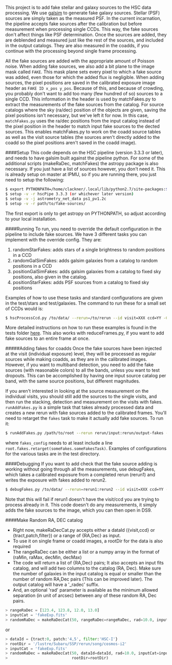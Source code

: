 This project is to add fake stellar and galaxy sources to the HSC data processing. We use [galsim](https://github.com/GalSim-developers/GalSim) to generate fake galaxy sources. Stellar (PSF) sources are simply taken as the measured PSF. In the current incarnation, the pipeline accepts fake sources after the calibration but before measurement when processing single CCDs. This way, the fake sources don't affect things like PSF determination. Once the sources are added, they are deblended and measured just like the rest of the sources, and included in the output catalogs. They are also measured in the coadds, if you continue with the processing beyond single frame processing.

All the fake sources are added with the appropriate amount of Poisson noise. When adding fake sources, we also add a bit plane to the image mask called `FAKE`. This mask plane sets every pixel to which a fake source was added, even those for which the added flux is negligible. When adding sources, the pixel positions are saved in the calibrated exposure image header as `FAKE ID x_pos y_pos`. Because of this, and because of crowding, you probably don't want to add too many (few hundred of so) sources to a single CCD. This information in the header is used by matchFakes.py to extract the measurements of the fake sources from the catalog. For source catalogs where the sky (ra/dec) position of the objects are given, saving the pixel positions isn't necessary, but we've left it for now. In this case, `matchFakes.py` uses the ra/dec positions from the input catalog instead of the pixel position in the header to match input fake sources to the dected sources. This enables matchFakes.py to work on the coadd source tables as well as the visit source tables (the sources aren't directly added to the coadd so the pixel positions aren't saved in the coadd image).

####Setup
This code depends on the HSC pipeline (version 3.3.3 or later), and needs to have galsim built against the pipeline python. For some of the additional scripts (makeRaDec, matchFakes) the astropy package is also necessary. If you just have a list of sources however, you don't need it. This is already setup on master at IPMU, so if you are running there, you just need to setup the following:
```bash
$ export PYTHONPATH=/home/clackner/.local/lib/python2.7/site-packages:${PYTHONPATH}
$ setup -v -r hscPipe 3.3.3 (or whichever later version)
$ setup -v -j astrometry_net_data ps1_pv1.2c
$ setup -v -r path/to/fake-sources/
``` 
The first export is only to get astropy on PYTHONPATH, so adjust according to your local installation.

####Running
To run, you need to override the default configuration in the pipeline to include fake sources. We have 3 different tasks you can implement with the override config. They are:
  1. randomStarFakes: adds stars of a single brightness to random positions in a CCD
  2. randomGalSimFakes: adds galsim galaxies from a catalog to random positions in a CCD
  3. positionGalSimFakes: adds galsim galaxies from a catalog to fixed sky positions, also given in the catalog.
  4. positionStarFakes: adds PSF sources from a catalog to fixed sky positions 

Examples of how to use these tasks and standard configurations are given in the test/stars and test/galaxies. The command to run these for a small set of CCDs would is:
```bash
$ hscProcessCcd.py /to/data/ --rerun=/to/rerun --id visit=XXX ccd=YY -C config_XXX
```
More detailed instructions on how to run these examples is found in the tests folder [here](test/README.md). This also works with reduceFrames.py, if you want to add fake sources to an entire frame at once.

#####Adding fakes for coadds
Once the fake sources have been injected at the visit (individual exposure) level, they will be processed as regular sources while making coadds, as they are in the calibrated images. However, if you want to multiband detection, you need to add the fake sources (with reasonable colors) to all the bands, unless you want to test dropouts. This can be accomplished by having one input source catalog per band, with the same source positions, but different magnitudes. 

If you aren't interested in looking at the source measurement on the individual visits, you should still add the sources to the single visits, and then run the stacking, detection and measurement on the visits with fakes. `runAddFakes.py` is a simple task that takes already processed data and creates a new rerun with fake sources added to the calibrated frames. You'll need to retarget the `fakes` task to make it actually add fake sources. To run it:
```bash
$ runAddFakes.py /path/to/root --rerun rerun/input:rerun/output-fakes --queue queue -id visit=visit1^visit2... -C fakes_config
```
where `fakes_config` needs to at least include a line `root.fakes.retarget(someFakes.someFakesTask)`. Examples of configurations for the various tasks are in the test directory.

####Debugging
If you want to add check that the fake source adding is working without going through all the measurements, use debugFakes, which takes a calibrated exposure from a completed rerun (rerun1) and writes the exposure with fakes added to rerun2.
```bash
$ debugFakes.py /to/data/ --rerun=rerun1:rerun2 --id visit=XXX ccd=YY -C config_debug
```
Note that this will fail if rerun1 doesn't have the visit/ccd you are trying to process already in it. This code doesn't do any measurements, it simply adds the fake sources to the image, which you can then open in DS9.

####Make Random RA, DEC catalog 

* Right now, makeRaDecCat.py accepts either a dataId ({visit,ccd} or
  {tract,patch,filter}) or a range of {RA,Dec} as input. 
* To use it on single frame or coadd images, a rootDir for the data is also
  required 
* The rangeRaDec can be either a list or a numpy array in the format of 
  (raMin, raMax, decMin, decMax)
* The code will return a list of {RA,Dec} pairs; It also accepts an input fits
  catalog, and will add two columns to the catalog (RA, Dec).  Make sure the
  number of galaxies in the input catalog is equal or smaller than the number of
  random RA,Dec pairs (This can be improved later).  The output catalog will
  have a '_radec' suffix.  
* And, an optional 'rad' parameter is available as the minimum allowed
  separation (in unit of arcsec) between any of these random RA, Dec pairs. 

```python 
> rangeRaDec = [123.4, 123.8, 12.0, 13.0]
> inputCat = 'fakeExp.fits'
> randomRaDec = makeRaDecCat(50, rangeRaDec=rangeRaDec, rad=10.0, inputCat=inputCat)
```
or 

```python 
> dataId = {tract:0, patch:'4,5', filter:'HSC-I'}
> rootDir = '/lustre/Subaru/SSP/rerun/song/cosmos-i2' 
> inputCat = 'fakeExp.fits'
> randomRaDec = makeRaDecCat(50, dataId=dataId, rad=10.0, inputCat=inputCat,
>                            rootDir=rootDir)
```
